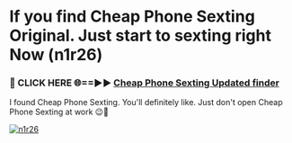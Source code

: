 # If you find Cheap Phone Sexting Original. Just start to sexting right Now (n1r26)

<h3>🔴 CLICK HERE 🌐==►► <a href="https://tinyurl.com/2s32jyrn" rel="nofollow">Cheap Phone Sexting Updated finder</a></h3>

I found Cheap Phone Sexting. You'll definitely like. Just don't open Cheap Phone Sexting at work 😉💬

[![n1r26](https://i.imgur.com/sZc9xG4.jpeg)](https://tinyurl.com/2s32jyrn)
